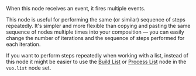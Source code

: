 When this node receives an event, it fires multiple events. 

This node is useful for performing the same (or similar) sequence of steps repeatedly.  It's simpler and more flexible than copying and pasting the same sequence of nodes multiple times into your composition — you can easily change the number of iterations and the sequence of steps performed for each iteration.

If you want to perform steps repeatedly when working with a list, instead of this node it might be easier to use the [Build List](vuo-node://vuo.list.build) or [Process List](vuo-node://vuo.list.process) node in the `vuo.list` node set.
